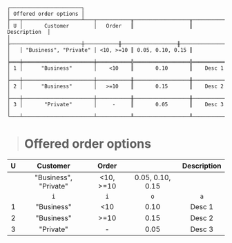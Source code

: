 ```text
┌───────────────────────┐
│ Offered order options │
├───┬───────────────────┴───┬───────────╥──────────────────╥───────────────┐
│ U │       Customer        │   Order   ║                  ║  Description  │
│   ├───────────────────────┼───────────╫──────────────────╫───────────────┤
│   │ "Business", "Private" │ <10, >=10 ║ 0.05, 0.10, 0.15 ║               │
╞═══╪═══════════════════════╪═══════════╬══════════════════╬═══════════════╡
│ 1 │      "Business"       │    <10    ║       0.10       ║    Desc 1     │
├───┼───────────────────────┼───────────╫──────────────────╫───────────────┤
│ 2 │      "Business"       │   >=10    ║       0.15       ║    Desc 2     │
├───┼───────────────────────┼───────────╫──────────────────╫───────────────┤
│ 3 │       "Private"       │     -     ║       0.05       ║    Desc 3     │
└───┴───────────────────────┴───────────╨──────────────────╨───────────────┘
```

> # Offered order options

| U |       Customer        |   Order   |                  | Description |
|:-:|:---------------------:|:---------:|:----------------:|:-----------:|
|   | "Business", "Private" | <10, >=10 | 0.05, 0.10, 0.15 |             |
|   |          `i`          |    `i`    |       `o`        |     `a`     |
| 1 |      "Business"       |    <10    |       0.10       |   Desc 1    |
| 2 |      "Business"       |   >=10    |       0.15       |   Desc 2    |
| 3 |       "Private"       |     -     |       0.05       |   Desc 3    |
